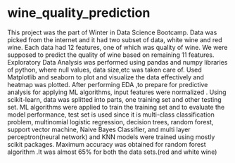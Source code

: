# wine_quality_prediction
This project was the part of Winter in Data Science Bootcamp. Data was picked from the internet and it had two subset of data, white wine and red wine. Each data had 12 features, one of which was quality of wine. We were supposed to predict the quality of wine based on remaining 11 features.
Exploratory Data Analysis was performed using pandas and numpy libraries of python, where null values, data size,etc was taken care of.
Used Matplotlib and seaborn to plot and visualize the data effectively and heatmap was plotted.
After performing EDA ,to prepare for predictive analysis for applying ML algorithms, input features were normalized .
Using scikit-learn, data was splitted into parts, one training set and other testing set. ML algorithms were applied to train the training set and to evaluate the model performance, test set is used
since it is multi-class classification problem, multinomial logistic regression, decision trees, random forest, support vector machine, Naive Bayes Classifier, and multi layer perceptron(neural network) and KNN models were trained using mostly scikit packages.
Maximum accuracy was obtained for random forest algorithm .It was almost 65% for both the data sets.(red and white wine)
